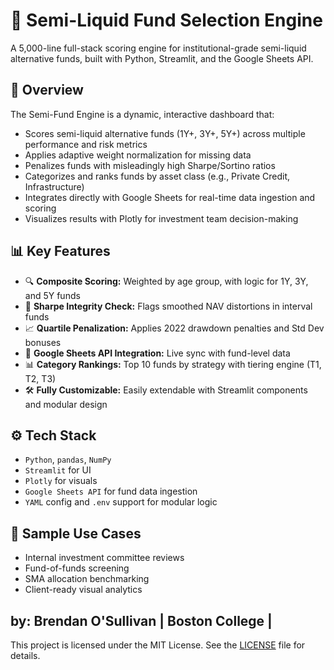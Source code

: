 
# 🏦 Semi-Liquid Fund Selection Engine

A 5,000-line full-stack scoring engine for institutional-grade semi-liquid alternative funds, built with Python, Streamlit, and the Google Sheets API.

## 🚀 Overview

The Semi-Fund Engine is a dynamic, interactive dashboard that:
- Scores semi-liquid alternative funds (1Y+, 3Y+, 5Y+) across multiple performance and risk metrics
- Applies adaptive weight normalization for missing data
- Penalizes funds with misleadingly high Sharpe/Sortino ratios
- Categorizes and ranks funds by asset class (e.g., Private Credit, Infrastructure)
- Integrates directly with Google Sheets for real-time data ingestion and scoring
- Visualizes results with Plotly for investment team decision-making

## 📊 Key Features
- 🔍 **Composite Scoring:** Weighted by age group, with logic for 1Y, 3Y, and 5Y funds
- 🧠 **Sharpe Integrity Check:** Flags smoothed NAV distortions in interval funds
- 📈 **Quartile Penalization:** Applies 2022 drawdown penalties and Std Dev bonuses
- 🔗 **Google Sheets API Integration:** Live sync with fund-level data
- 📊 **Category Rankings:** Top 10 funds by strategy with tiering engine (T1, T2, T3)
- 🛠️ **Fully Customizable:** Easily extendable with Streamlit components and modular design

## ⚙️ Tech Stack
- `Python`, `pandas`, `NumPy`
- `Streamlit` for UI
- `Plotly` for visuals
- `Google Sheets API` for fund data ingestion
- `YAML` config and `.env` support for modular logic

## 🧠 Sample Use Cases
- Internal investment committee reviews
- Fund-of-funds screening
- SMA allocation benchmarking
- Client-ready visual analytics
## by: Brendan O'Sullivan | Boston College | 



This project is licensed under the MIT License. See the [LICENSE](LICENSE) file for details.
